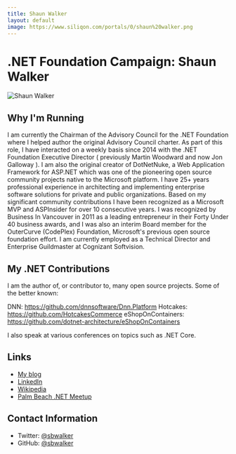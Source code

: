```yaml
---
title: Shaun Walker
layout: default
image: https://www.siliqon.com/portals/0/shaun%20walker.png
---
```


# .NET Foundation Campaign: Shaun Walker

![Shaun Walker](https://www.siliqon.com/portals/0/shaun%20walker.png)

## Why I'm Running
I am currently the Chairman of the Advisory Council for the .NET Foundation where I helped author the original Advisory Council charter. As part of this role, I have interacted on a weekly basis since 2014 with the .NET Foundation Executive Director ( previously Martin Woodward and now Jon Galloway ). I am also the original creator of DotNetNuke, a Web Application Framework for ASP.NET which was one of the pioneering open source community projects native to the Microsoft platform. I have 25+ years professional experience in architecting and implementing enterprise software solutions for private and public organizations. Based on my significant community contributions I have been recognized as a Microsoft MVP and ASPInsider for over 10 consecutive years. I was recognized by Business In Vancouver in 2011 as a leading entrepreneur in their Forty Under 40 business awards, and I was also an interim Board member for the OuterCurve (CodePlex) Foundation, Microsoft's previous open source foundation effort. I am currently employed as a Technical Director and Enterprise Guildmaster at Cognizant Softvision.

## My .NET Contributions
I am the author of, or contributor to, many open source projects. Some of the better known:

DNN: https://github.com/dnnsoftware/Dnn.Platform
Hotcakes: https://github.com/HotcakesCommerce
eShopOnContainers: https://github.com/dotnet-architecture/eShopOnContainers

I also speak at various conferences on topics such as .NET Core.

## Links
* [My blog](https://www.siliqon.com/)
* [LinkedIn](https://www.linkedin.com/in/shaunbrucewalker/)
* [Wikipedia](https://en.wikipedia.org/wiki/Shaun_Walker_(software_developer))
* [Palm Beach .NET Meetup](https://www.meetup.com/Palm-Beach-NET-Meetup)

## Contact Information
* Twitter: [@sbwalker](https://twitter.com/sbwalker)
* GitHub: [@sbwalker](https://github.com/sbwalker)
